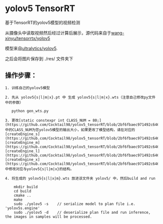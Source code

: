 # yolov5 TensorRT

基于TensorRT的yolov5模型的视频检测

从摄像头中读取视频然后经过计算后展示，源代码来自于[wang-xinyu/tensorrtx/yolov5](https://github.com/wang-xinyu/tensorrtx/tree/master/yolov5)

模型来自[ultralytics/yolov5](https://github.com/ultralytics/yolov5).

之后会将图片保存到 ./res/ 文件夹下

## 操作步骤：

```$xslt
1. 训练自己的yolov5模型

2. 先从 yolov5{s|l|m|x}.pt 中 生成 yolov5{s|l|m|x}.wts（注意自己修改py文件中的参数）
   
   python gen_wts.py
   
3. 更改[static constexpr int CLASS_NUM = 80;](https://github.com/Cocktail98/yolov5_tensorRT/blob/2bf6fbaec971492c646737768b4875bf16415e2b/yololayer.h#L13)中的CLASS_NUM为您yolov5模型的输出大小，如果更改了模型结构，请在对应的[createEngine_s](https://github.com/Cocktail98/yolov5_tensorRT/blob/2bf6fbaec971492c646737768b4875bf16415e2b/yolov5.cpp#L37), [createEngine_m](https://github.com/Cocktail98/yolov5_tensorRT/blob/2bf6fbaec971492c646737768b4875bf16415e2b/yolov5.cpp#L148), [createEngine_l](https://github.com/Cocktail98/yolov5_tensorRT/blob/2bf6fbaec971492c646737768b4875bf16415e2b/yolov5.cpp#L266), [createEngine_x](https://github.com/Cocktail98/yolov5_tensorRT/blob/2bf6fbaec971492c646737768b4875bf16415e2b/yolov5.cpp#L384)中修改对应与yolov5{s|l|m|x}的结构。

4. 将生成的 yolov5{s|l|x|m}.wts 放进该文件夹 yolov5/ 中，然后build and run

    mkdir build
    cd build
    cmake ..
    make
    sudo ./yolov5 -s    // serialize model to plan file i.e. 'yolov5s.engine'
    sudo ./yolov5 -d    // deserialize plan file and run inference, the images in samples will be processed.
```
